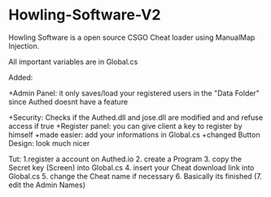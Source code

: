 # Howling-Software-V2

Howling Software is a open source CSGO Cheat loader using ManualMap Injection.


All important variables are in Global.cs 



Added: 

+Admin Panel: it only saves/load your registered users in the "Data Folder"
since Authed doesnt have a feature  

+Security: Checks if the Authed.dll and jose.dll are modified and and refuse access if true 
+Register panel: you can give client a key to register by himself
+made easier: add your informations in Global.cs 
+changed Button Design: look much nicer 




Tut:
1.register a account on Authed.io
2. create a Program
3. copy the Secret key (Screen)
into Global.cs
4. insert your Cheat download link into Global.cs
5. change the Cheat name if necessary
6. Basically its finished
(7. edit the Admin Names)
 
